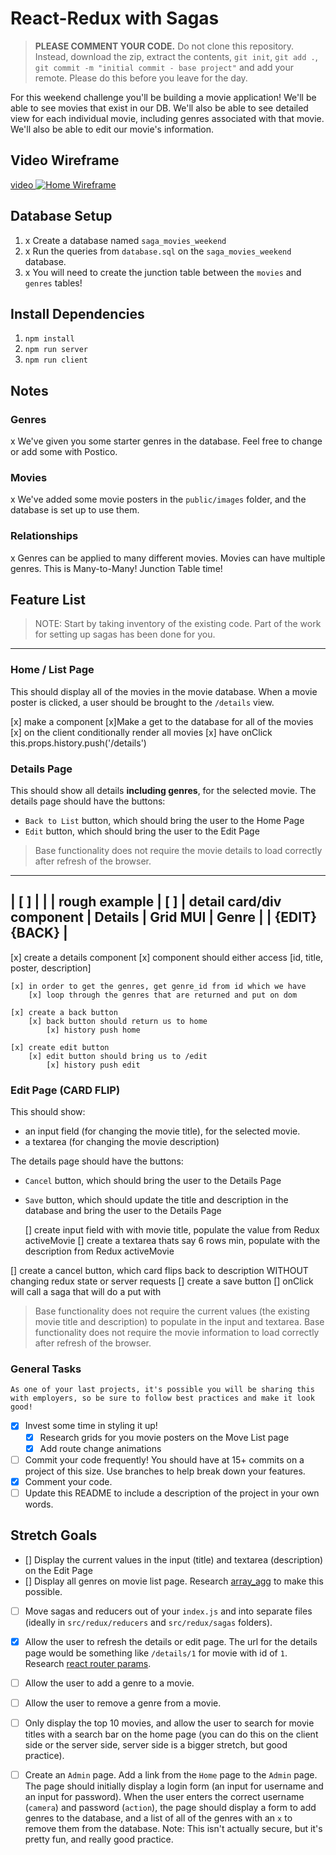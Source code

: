 # React-Redux with Sagas

> **PLEASE COMMENT YOUR CODE.** Do not clone this repository. Instead, download the zip, extract the contents, `git init`, `git add .`, `git commit -m "initial commit - base project"` and add your remote. Please do this before you leave for the day.

For this weekend challenge you'll be building a movie application!
We'll be able to see movies that exist in our DB. We'll also be able to see detailed view for each individual movie, including genres associated with that movie. We'll also be able to edit our movie's information.

## Video Wireframe

[video ![Home Wireframe](/wireframes/home-wireframe.png)](https://vimeo.com/343530927)

## Database Setup

1. x Create a database named `saga_movies_weekend`
2. x Run the queries from `database.sql` on the `saga_movies_weekend` database.
3. x You will need to create the junction table between the `movies` and `genres` tables!

## Install Dependencies

1. `npm install`
2. `npm run server`
3. `npm run client`

## Notes

### Genres
x We've given you some starter genres in the database. Feel free to change or add some with Postico.
 
### Movies
x We've added some movie posters in the `public/images` folder, and the database is set up to use them.

### Relationships
x Genres can be applied to many different movies. Movies can have multiple genres. This is Many-to-Many! Junction Table time!

## Feature List

> NOTE: Start by taking inventory of the existing code. Part of the work for setting up sagas has been done for you.

------------------------------------------------------------------------------------
### Home / List Page

This should display all of the movies in the movie database. When a movie poster is clicked, a user should be brought to the `/details` view.

 [x] make a <Home/> component
    [x]Make a get to the database for all of the movies
        [x] on the client conditionally render all movies
            [x] have onClick this.props.history.push('/details')
        

### Details Page



This should show all details **including genres**, for the selected movie.
The details page should have the buttons:

- `Back to List` button, which should bring the user to the Home Page
- `Edit` button, which should bring the user to the Edit Page

> Base functionality does not require the movie details to load correctly after refresh of the browser.

----------------
| [          ] |
|              |           rough example
| [          ] |    detail card/div component
|   Details    |            Grid MUI
|    Genre     |
| {EDIT}{BACK} |
----------------

  [x] create a details component
    [x] component should either access
        [id, title, poster, description]

    [x] in order to get the genres, get genre_id from id which we have
        [x] loop through the genres that are returned and put on dom

    [x] create a back button
        [x] back button should return us to home
            [x] history push home
        
    [x] create edit button
        [x] edit button should bring us to /edit 
            [x] history push edit
    

### Edit Page (CARD FLIP)

This should show:

- an input field (for changing the movie title), for the selected movie.
- a textarea (for changing the movie description)
  
The details page should have the buttons:
- `Cancel` button, which should bring the user to the Details Page
- `Save` button, which should update the title and description in the database and bring the user to the Details Page
  

  [] create input field with with movie title, populate the value from Redux activeMovie
  [] create a textarea thats say 6 rows min, populate with the description from Redux activeMovie

  

[] create a cancel button, which card flips back to description WITHOUT changing redux state or server requests
[] create a save button
    [] onClick will call a saga that will do a put with 





> Base functionality does not require the current values (the existing movie title and description) to populate in the input and textarea.
> Base functionality does not require the movie information to load correctly after refresh of the browser.

### General Tasks
    As one of your last projects, it's possible you will be sharing this with employers, so be sure to follow best practices and make it look good!

- [x] Invest some time in styling it up!
    - [x] Research grids for you movie posters on the Move List page
    - [x] Add route change animations
- [ ] Commit your code frequently! You should have at 15+ commits on a project of this size. Use branches to help break down your features.
- [x] Comment your code.
- [ ] Update this README to include a description of the project in your own words.

## Stretch Goals

- [\] Display the current values in the input (title) and textarea (description) on the Edit Page
- [\] Display all genres on movie list page. Research [array_agg](https://stackoverflow.com/questions/43458174/how-to-save-and-return-javascript-object-with-subarray-in-normalized-sql) to make this possible.
- [ ] Move sagas and reducers out of your `index.js` and into separate files (ideally in `src/redux/reducers` and `src/redux/sagas` folders).
- [x] Allow the user to refresh the details or edit page. The url for the details page would be something like `/details/1` for movie with id of `1`. Research [react router params](https://reacttraining.com/react-router/web/example/url-params).
  
- [ ] Allow the user to add a genre to a movie.
- [ ] Allow the user to remove a genre from a movie.
  
- [ ] Only display the top 10 movies, and allow the user to search for movie titles with a search bar on the home page (you can do this on the client side or the server side, server side is a bigger stretch, but good practice).
- [ ] Create an `Admin` page. Add a link from the `Home` page to the `Admin` page. The page should initially display a login form (an input for username and an input for password). When the user enters the correct username (`camera`) and password (`action`), the page should display a form to add genres to the database, and a list of all of the genres with an `x` to remove them from the database. Note: This isn't actually secure, but it's pretty fun, and really good practice.
